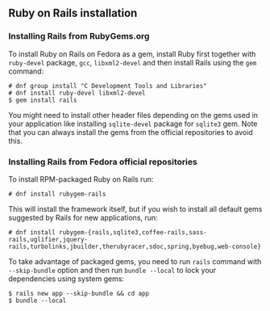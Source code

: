 ## Ruby on Rails installation

### Installing Rails from RubyGems.org

To install Ruby on Rails on Fedora as a gem, install Ruby first together with
 `ruby-devel` package, `gcc`, `libxml2-devel` and then install Rails using
 the `gem` command:

```
# dnf group install "C Development Tools and Libraries"
# dnf install ruby-devel libxml2-devel
$ gem install rails
```

You might need to install other header files depending on the gems used in your
application like installing `sqlite-devel` package for `sqlite3` gem. Note that
you can always install the gems from the official repositories to avoid this.

### Installing Rails from Fedora official repositories

To install RPM-packaged Ruby on Rails run:

```
# dnf install rubygem-rails
```

This will install the framework itself, but if you wish to install all default
gems suggested by Rails for new applications, run:

```
# dnf install rubygem-{rails,sqlite3,coffee-rails,sass-rails,uglifier,jquery-rails,turbolinks,jbuilder,therubyracer,sdoc,spring,byebug,web-console}
```

To take advantage of packaged gems, you need to run `rails` command with `--skip-bundle`
option and then run `bundle --local` to lock your dependencies using system gems:

```
$ rails new app --skip-bundle && cd app
$ bundle --local
```